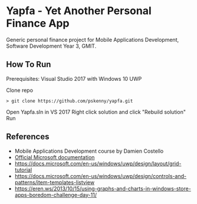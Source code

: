 # Yapfa - Yet Another Personal Finance App

Generic personal finance project for Mobile Applications Development, Software Development Year 3, GMIT.

## How To Run
Prerequisites: Visual Studio 2017 with Windows 10 UWP

Clone repo

```shell
> git clone https://github.com/pskenny/yapfa.git
```

Open Yapfa.sln in VS 2017
Right click solution and click "Rebuild solution"
Run

## References

- Mobile Applications Development course by Damien Costello
- [Official Microsoft documentation](https://docs.microsoft.com/en-us/)
- https://docs.microsoft.com/en-us/windows/uwp/design/layout/grid-tutorial
- https://docs.microsoft.com/en-us/windows/uwp/design/controls-and-patterns/item-templates-listview
- https://eren.ws/2013/10/15/using-graphs-and-charts-in-windows-store-apps-boredom-challenge-day-11/
